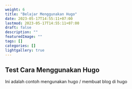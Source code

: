 ```yaml
---
weight: 6
title: "Belajar Menggunakan Hugo"
date: 2023-05-17T14:55:11+07:00
lastmod: 2023-05-17T14:55:11+07:00
draft: false
description: ""
featuredImage: ""
tags: []
categories: []
lightgallery: true
---
```


## Test Cara Menggunakan Hugo

Ini adalah contoh mengunakan hugo / membuat blog di hugo
